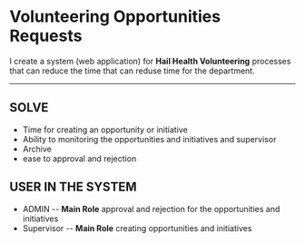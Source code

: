 # Volunteering Opportunities Requests 

I create a system (web application) for **Hail Health Volunteering** processes that can reduce the time that can reduse time for the department.

---

## SOLVE
* Time for creating an opportunity or initiative
* Ability to monitoring the opportunities and initiatives and supervisor
* Archive 
* ease to approval and rejection

## USER IN THE SYSTEM
- ADMIN
    -- **Main Role** approval and rejection for the opportunities and initiatives
- Supervisor 
    -- **Main Role** creating opportunities and initiatives
